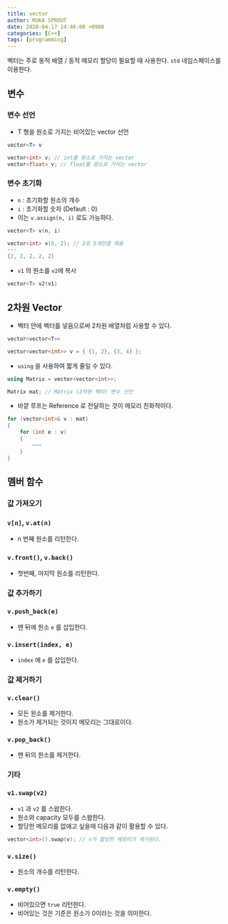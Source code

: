 ```yaml
---
title: vector
author: RUKA SPROUT
date: 2020-04-17 14:46:00 +0900
categories: [C++]
tags: [programming]
---
```


벡터는 주로 동적 배열 / 동적 메모리 할당이 필요할 때 사용한다. `std` 네임스페이스를 이용한다.

## 변수

### 변수 선언

- T 형을 원소로 가지는 비어있는 vector 선언

```cpp
vector<T> v
```

```cpp
vector<int> v; // int를 원소로 가지는 vector
vector<float> v; // float를 원소로 가지는 vector
```

### 변수 초기화

- `n` : 초기화할 원소의 개수
- `i` : 초기화할 숫자 (Default  : 0)
- 이는 `v.assign(n, i)` 로도 가능하다.

```cpp
vector<T> v(n, i)
```

```cpp
vector<int> v(5, 2); // 2로 5개만큼 채움
---
{2, 2, 2, 2, 2}
```

- `v1` 의 원소를 `v2`에 복사

```cpp
vector<T> v2(v1)
```

## 2차원 Vector

- 벡터 안에 벡터를 넣음으로써 2차원 배열처럼 사용할 수 있다.

```cpp
vector<vector<T>>
```

```cpp
vector<vector<int>> v = { {1, 2}, {3, 4} };
```

- `using` 을 사용하여 짧게 줄일 수 있다.

```cpp
using Matrix = vector<vector<int>>;

Matrix mat; // Matrix (2차원 벡터) 변수 선언
```

- 바깥 루프는 Reference 로 전달하는 것이 메모리 친화적이다.

```cpp
for (vector<int>& v : mat)
{
    for (int e : v)
    {
    	~~~
    }
}
```

## 멤버 함수

### 값 가져오기

### `v[n]`, `v.at(n)`

- n 번째 원소를 리턴한다.

### `v.front()`, `v.back()`

- 첫번째, 마지막 원소를 리턴한다.

### 값 추가하기

### `v.push_back(e)`

- 맨 뒤에 원소 `e` 를 삽입한다.

### `v.insert(index, e)`

- `index` 에 `e` 를 삽입한다.

### 값 제거하기

### `v.clear()`

- 모든 원소를 제거한다.
- 원소가 제거되는 것이지 메모리는 그대로이다.

### `v.pop_back()`

- 맨 뒤의 원소를 제거한다.

### 기타

### `v1.swap(v2)`

- `v1` 과 `v2` 를 스왑한다.
- 원소와 capacity 모두를 스왑한다.
- 할당한 메모리를 없애고 싶을때 다음과 같이 활용할 수 있다.

```cpp
vector<int>().swap(v); // v가 할당한 메모리가 제거된다.
```

### `v.size()`

- 원소의 개수를 리턴한다.

### `v.empty()`

- 비어있으면 `true` 리턴한다.
- 비어있는 것은 기준은 원소가 0이라는 것을 의미한다.

